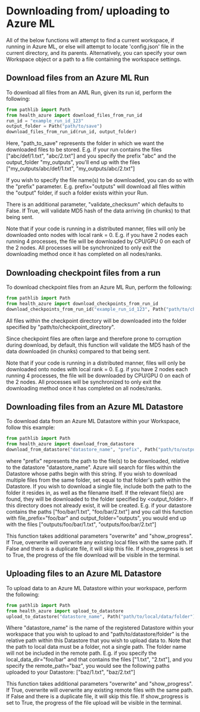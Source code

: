 # Downloading from/ uploading to Azure ML

All of the below functions will attempt to find a current workspace, if running in Azure ML, or else will attempt to locate 'config.json' file in the current directory, and its parents. Alternatively, you can specify your own Workspace object or a path to a file containing the workspace settings.

## Download files from an Azure ML Run

To download all files from an AML Run, given its run id, perform the following:

```python
from pathlib import Path
from health_azure import download_files_from_run_id
run_id = "example_run_id_123"
output_folder = Path("path/to/save")
download_files_from_run_id(run_id, output_folder)
```

Here, "path_to_save" represents the folder in which we want the downloaded files to be stored. E.g. if your run contains
the files ["abc/def/1.txt", "abc/2.txt"] and you specify the prefix "abc" and the output_folder "my_outputs", you'll
end up with the files ["my_outputs/abc/def/1.txt", "my_outputs/abc/2.txt"]

If you wish to specify the file name(s) to be downloaded, you can do so with the "prefix" parameter. E.g.
prefix="outputs" will download all files within the "output" folder, if such a folder exists within your Run.

There is an additional parameter, "validate_checksum" which defaults to False. If True, will validate 
MD5 hash of the data arriving (in chunks) to that being sent.

Note that if your code is running in a distributed manner, files will only be downloaded onto nodes with local rank = 0.
E.g. if you have 2 nodes each running 4 processes, the file will be downloaded by CPU/GPU 0 on each of the 2 nodes.
All processes will be synchronized to only exit the downloading method once it has completed on all nodes/ranks.

## Downloading checkpoint files from a run

To download checkpoint files from an Azure ML Run, perform the following:

```python
from pathlib import Path
from health_azure import download_checkpoints_from_run_id
download_checkpoints_from_run_id("example_run_id_123", Path("path/to/checkpoint/directory"))
```

All files within the checkpoint directory will be downloaded into the folder specified by "path/to/checkpoint_directory".

Since checkpoint files are often large and therefore prone to corruption during download, by default, this function will validate the MD5 hash of the data downloaded (in chunks) compared to that being sent.

Note that if your code is running in a distributed manner, files will only be downloaded onto nodes with local rank = 0.
E.g. if you have 2 nodes each running 4 processes, the file will be downloaded by CPU/GPU 0 on each of the 2 nodes. 
All processes will be synchronized to only exit the downloading method once it has completed on all nodes/ranks.


## Downloading files from an Azure ML Datastore

To download data from an Azure ML Datastore within your Workspace, follow this example:
```python
from pathlib import Path
from health_azure import download_from_datastore
download_from_datastore("datastore_name", "prefix", Path("path/to/output/directory") )
```

where "prefix" represents the path to the file(s) to be downloaded, relative to the datastore "datastore_name".
Azure will search for files within the Datastore whose paths begin with this string.
If you wish to download multiple files from the same folder, set <prefix> equal to that folder's path
within the Datastore. If you wish to download a single file, include both the path to the folder it
resides in, as well as the filename itself. If the relevant file(s) are found, they will be downloaded to
the folder specified by <output_folder>. If this directory does not already exist, it will be created.
E.g. if your datastore contains the paths ["foo/bar/1.txt", "foo/bar/2.txt"] and you call this
function with file_prefix="foo/bar" and output_folder="outputs", you would end up with the
files ["outputs/foo/bar/1.txt", "outputs/foo/bar/2.txt"]

This function takes additional parameters "overwrite" and "show_progress". If True, overwrite will overwrite any existing local files with the same path. If False and there is a duplicate file, it will skip this file.
If show_progress is set to True, the progress of the file download will be visible in the terminal. 

## Uploading files to an Azure ML Datastore

To upload data to an Azure ML Datastore within your workspace, perform the following:
```python
from pathlib import Path
from health_azure import upload_to_datastore
upload_to_datastore("datastore_name", Path("path/to/local/data/folder"), Path("path/to/datastore/folder") )
```

Where "datastore_name" is the name of the registered Datastore within your workspace that you wish to upload to and "path/to/datastore/folder" is the relative path within this Datastore that you wish to upload data to.
Note that the path to local data must be a folder, not a single path. The folder name will not be included in the remote path. E.g. if you specify the local_data_dir="foo/bar"
    and that contains the files ["1.txt", "2.txt"], and you specify the remote_path="baz", you would see the
    following paths uploaded to your Datastore: ["baz/1.txt", "baz/2.txt"]

This function takes additional parameters "overwrite" and "show_progress". If True, overwrite will overwrite any existing remote files with the same path. If False and there is a duplicate file, it will skip this file.
If show_progress is set to True, the progress of the file upload will be visible in the terminal. 
